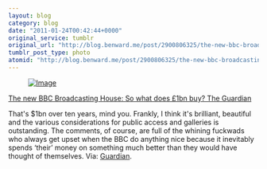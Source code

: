 ```yaml
---
layout: blog
category: blog
date: "2011-01-24T00:42:44+0000"
original_service: tumblr
original_url: "http://blog.benward.me/post/2900806325/the-new-bbc-broadcasting-house-so-what-does-1bn"
tumblr_post_type: photo
atomid: "http://blog.benward.me/post/2900806325/the-new-bbc-broadcasting-house-so-what-does-1bn"
---
```

<figure class="photo">
  <a href="http://www.guardian.co.uk/artanddesign/2011/jan/23/bbc-broadcasting-house"><img src="http://benward.me/res/tumblr/media/2900806325/0.jpg" alt="Image"></a>
</figure>

<a href="http://www.guardian.co.uk/artanddesign/2011/jan/23/bbc-broadcasting-house">The new BBC Broadcasting House: So what does £1bn buy? The Guardian</a>

That's $1bn over ten years, mind you. Frankly, I think it's brilliant, beautiful and the various considerations for public access and galleries is outstanding. The comments, of course, are full of the whining fuckwads who always get upset when the BBC do anything nice because it inevitably spends ‘their’ money on something much better than they would have thought of themselves.
Via: [Guardian](http://www.guardian.co.uk/artanddesign/2011/jan/23/bbc-broadcasting-house).